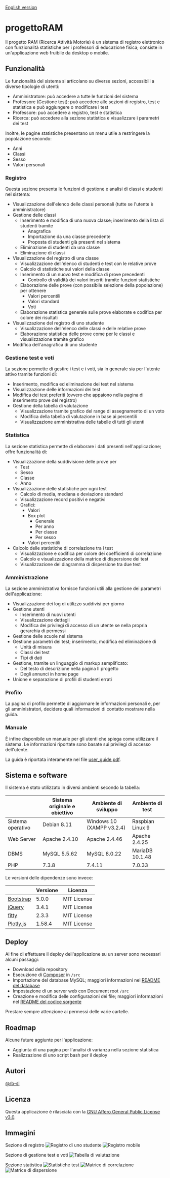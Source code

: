 [English version](README-en.md)

# progettoRAM
Il progetto RAM (Ricerca Attività Motorie) è un sistema di registro elettronico con funzionalità statistiche per i professori di educazione fisica; consiste in un'applicazione web fruibile da desktop o mobile.

## Funzionalità
Le funzionalità del sistema si articolano su diverse sezioni, accessibili a diverse tipologie di utenti:
* Amministratore: può accedere a tutte le funzioni del sistema
* Professore (Gestione test): può accedere alle sezioni di registro, test e statistica e può aggiungere o modificare i test
* Professore: può accedere a registro, test e statistica
* Ricerca: può accedere alla sezione statistica e visualizzare i parametri dei test

Inoltre, le pagine statistiche presentano un menu utile a restringere la popolazione secondo:
* Anni
* Classi
* Sesso
* Valori personali

### Registro
Questa sezione presenta le funzioni di gestione e analisi di classi e studenti nel sistema:

* Visualizzazione dell'elenco delle classi personali (tutte se l'utente è amministratore)
* Gestione delle classi
	* Inserimento e modifica di una nuova classe; inserimento della lista di studenti tramite
		* Anagrafica 
		* Importazione da una classe precedente
		* Proposta di studenti già presenti nel sistema
	* Eliminazione di studenti da una classe
	* Eliminazione di classi
* Visualizzazione del registro di una classe
	* Visualizzazione dell'elenco di studenti e test con le relative prove
	* Calcolo di statistiche sui valori della classe
	* Inserimento di un nuovo test e modifica di prove precedenti
		* Controllo di validità dei valori inseriti tramite funzioni statistiche
	* Elaborazione delle prove (con possibile selezione della popolazione) per ottenere
		* Valori percentili
		* Valori standard
		* Voti
	* Elaborazione statistica generale sulle prove elaborate e codifica per colore dei risultati
* Visualizzazione del registro di uno studente
	* Visualizzazione dell'elenco delle classi e delle relative prove
	* Elaborazione statistica delle prove come per le classi e visualizzazione tramite grafico
* Modifica dell'anagrafica di uno studente

### Gestione test e voti
La sezione permette di gestire i test e i voti, sia in generale sia per l'utente attivo tramite funzioni di:

* Inserimento, modifica ed eliminazione dei test nel sistema
* Visualizzazione delle informazioni dei test
* Modifica dei test preferiti (ovvero che appaiono nella pagina di inserimento prove del registro)
* Gestione della tabella di valutazione
	* Visualizzazione tramite grafico del range di assegnamento di un voto
	* Modifica della tabella di valutazione in base ai percentili
	* Visualizzazione amministrativa delle tabelle di tutti gli utenti

### Statistica
La sezione statistica permette di elaborare i dati presenti nell'applicazione; offre funzionalità di:

* Visualizzazione della suddivisione delle prove per
	* Test
	* Sesso
	* Classe
	* Anno
* Visualizzazione delle statistiche per ogni test
	* Calcolo di media, mediana e deviazione standard
	* Visualizzazione record positivi e negativi
	* Grafici:
		* Valori
		* Box plot
			* Generale
			* Per anno
			* Per classe
			* Per sesso
		* Valori percentili
* Calcolo delle statistiche di correlazione tra i test
	* Visualizzazione e codifica per colore dei coefficienti di correlazione 
	* Calcolo e visualizzazione della matrice di dispersione dei test
	* Visualizzazione del diagramma di dispersione tra due test

### Amministrazione
La sezione amministrativa fornisce funzioni utili alla gestione dei parametri dell'applicazione:

* Visualizzazione dei log di utilizzo suddivisi per giorno
* Gestione utenti
	* Inserimento di nuovi utenti
	* Visualizzazione dettagli
	* Modifica dei privilegi di accesso di un utente se nella propria gerarchia di permessi
* Gestione delle scuole nel sistema
* Gestione parametri dei test; inserimento, modifica ed eliminazione di
	* Unità di misura
	* Classi dei test
	* Tipi di dati
* Gestione, tramite un linguaggio di markup semplificato:
	* Del testo di descrizione nella pagina Il progetto
	* Degli annunci in home page
* Unione e separazione di profili di studenti errati

### Profilo
La pagina di profilo permette di aggiornare le informazioni personali e, per gli amministratori, decidere quali informazioni di contatto mostrare nella guida.

### Manuale
È infine disponibile un manuale per gli utenti che spiega come utilizzare il sistema. Le informazioni riportate sono basate sui privilegi di accesso dell'utente.

La guida è riportata interamente nel file [user_guide.pdf](user_guide.pdf).

## Sistema e software
Il sistema è stato utilizzato in diversi ambienti secondo la tabella:

|                   | Sistema originale e obiettivo | Ambiente di sviluppo      | Ambiente di test |
| ----------------- | ----------------------------- | ------------------------- | ---------------- | 
| Sistema operativo | Debian 8.11                   | Windows 10 (XAMPP v3.2.4) | Raspbian Linux 9 |
| Web Server        | Apache 2.4.10                 | Apache 2.4.46             | Apache 2.4.25    |
| DBMS              | MySQL 5.5.62                  | MySQL 8.0.22              | MariaDB 10.1.48  |
| PHP               | 7.3.8                         | 7.4.11                    | 7.0.33           |

Le versioni delle dipendenze sono invece:

|                                                  | Versione | Licenza     |
| ------------------------------------------------ | -------- | ----------- |
| [Bootstrap](https://getbootstrap.com/)           | 5.0.0    | MIT License |
| [jQuery](https://jquery.com/)                    | 3.4.1    | MIT License |
| [fitty](https://github.com/rikschennink/fitty)   | 2.3.3    | MIT License |
| [Plotly.js](https://github.com/plotly/plotly.js) | 1.58.4   | MIT License |

## Deploy
Al fine di effettuare il deploy dell'applicazione su un server sono necessari alcuni passaggi:
* Download della repository
* Esecuzione di [Composer](https://getcomposer.org/) in `/src`
* Importazione del database MySQL; maggiori informazioni nel [README del database](database/README.md)
* Impostazione di un server web con Document root `/src`
* Creazione e modifica delle configurazioni dei file; maggiori informazioni nel [README del codice sorgente](src/README.md)

Prestare sempre attenzione ai permessi delle varie cartelle.

## Roadmap
Alcune future aggiunte per l'applicazione:
* Aggiunta di una pagina per l'analisi di varianza nella sezione statistica
* Realizzazione di uno script bash per il deploy

## Autori
[@rb-sl](https://github.com/rb-sl)

## Licenza
Questa applicazione è rilasciata con la [GNU Affero General Public License v3.0](LICENSE).

## Immagini
Sezione di registro
![Registro di uno studente](images/demo/student_reg.png)
![Registro mobile](images/demo/register_mobile.png)

Sezione di gestione test e voti
![Tabella di valutazione](images/demo/grading.png)

Sezione statistica
![Statistiche test](images/demo/test_stats.png)
![Matrice di correlazione](images/demo/correlation_matrix.png)
![Matrice di dispersione](images/demo/splom.png)
